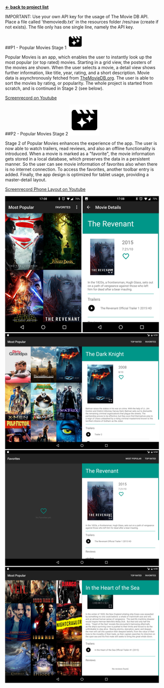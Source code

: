 **[← back to project list](README.md)**

IMPORTANT: 
Use your own API key for the usage of The Movie DB API. Place a file called 'themoviedb.txt' in the
resources folder /res/raw (create if not exists). The file only has one single line, namely the API key.

##P1 - Popular Movies Stage 1 <img style="position: center;" src="https://github.com/alex-gru/android_dev_nanodegree_udacity/blob/master/p1-p2-popularmovies/src/main/res/drawable-xxxhdpi/ic_movie_filter_black_48dp.png" width="50">

Popular Movies is an app, which enables the user to instantly look up the most popular (or top rated) movies. Starting in a grid view, the posters of the movies are shown. When the user selects a movie, a detail view shows further information, like title, year, rating, and a short description. Movie data is asynchronously fetched from [TheMovieDB.org](https://www.themoviedb.org/). The user is able to sort the movies by rating, or popularity. The whole project is started from scratch, and is continued in Stage 2 (see below). 


[Screenrecord on Youtube](https://www.youtube.com/watch?v=ZUfGoRsqetg)
    
##P2 - Popular Movies Stage 2 <img style="position: center;" src="https://github.com/alex-gru/android_dev_nanodegree_udacity/blob/master/p1-p2-popularmovies/src/main/res/drawable-xxxhdpi/ic_movie_filter_black_48dp.png" width="100">

Stage 2 of Popular Movies enhances the experience of the app. The user is now able to watch trailers, read reviews, and also an offline functionality is introduced. When a movie is marked as a "favorite", the movie information gets stored in a local database, which preserves the data in a persistent manner. So the user can see movie information of favorites also when there is no internet connection. To access the favorites, another toolbar entry is added. 
Finally, the app design is optimized for tablet usage, providing a master-detail layout.

[Screenrecord Phone Layout on Youtube](https://www.youtube.com/watch?v=iGYWjl--L5s)

<img style="position: center;" src="static/screenshots/P2 - Popular Movies Stage 2_Phone_1.png" width="250">
<img style="position: center;" src="static/screenshots/P2 - Popular Movies Stage 2_Phone_2.png" width="250">

<img style="position: center;" src="static/screenshots/P2 - Popular Movies Stage 2_Tablet_1.png" width="750">
<img style="position: center;" src="static/screenshots/P2 - Popular Movies Stage 2_Tablet_2.png" width="750">
<img style="position: center;" src="static/screenshots/P2 - Popular Movies Stage 2_Tablet_3.png" width="750">
